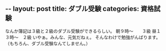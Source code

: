 --
layout: post
title: ダブル受験
categories: 資格試験
--

なんか簿記は３級と２級のダブル受験ができるらしい。
朝９時～　　３級
昼１３時～　２級
いやぁ。みんな、元気だねぇ。
そんなわけで勉強がんばります。（もちろん、ダブル受験なんてしません。）

